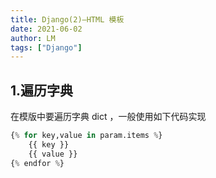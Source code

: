 ```yaml
---
title: Django(2)—HTML 模板
date: 2021-06-02
author: LM
tags: ["Django"]
---
```


## 1.遍历字典

在模版中要遍历字典 dict ，一般使用如下代码实现

```python
{% for key,value in param.items %} 
    {{ key }}
    {{ value }}
{% endfor %}
```

